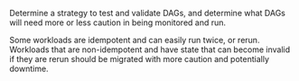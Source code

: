 Determine a strategy to test and validate DAGs, and determine what DAGs will need more or less caution in being monitored and run.

Some workloads are idempotent and can easily run twice, or rerun.
Workloads that are non-idempotent and have state that can become invalid if they are rerun should be migrated with more caution and potentially downtime.
